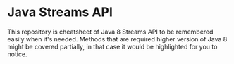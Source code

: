﻿# Java Streams API
 
This repository is cheatsheet of Java 8 Streams API to be remembered easily when it's needed. Methods that are required higher version of Java 8 might be covered partially, in that case it would be highlighted for you to notice.
